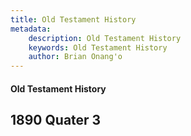 ```yaml
---
title: Old Testament History
metadata:
    description: Old Testament History
    keywords: Old Testament History
    author: Brian Onang'o
---
```


#### Old Testament History

## 1890 Quater 3
